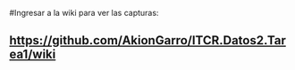 #Ingresar a la wiki para ver las capturas:

## https://github.com/AkionGarro/ITCR.Datos2.Tarea1/wiki
